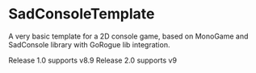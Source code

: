 # SadConsoleTemplate
A very basic template for a 2D console game, based on MonoGame and SadConsole library with GoRogue lib integration.

Release 1.0 supports v8.9
Release 2.0 supports v9
